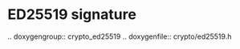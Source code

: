 ED25519 signature
=================

.. doxygengroup:: crypto_ed25519
.. doxygenfile:: crypto/ed25519.h
